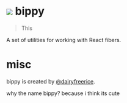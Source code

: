 # <img src="./.github/assets" /> bippy

> This

A set of utilities for working with React fibers.

# misc

bippy is created by [@dairyfreerice](https://www.instagram.com/dairyfreerice).

why the name bippy? because i think its cute
